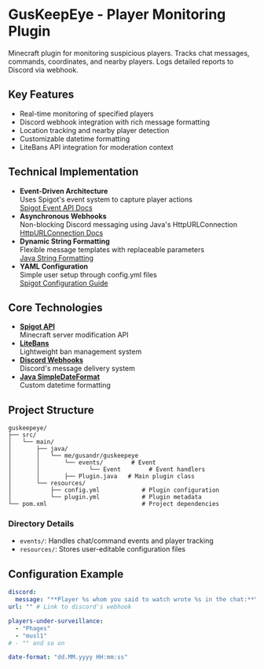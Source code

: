 # GusKeepEye - Player Monitoring Plugin

Minecraft plugin for monitoring suspicious players. Tracks chat messages, commands, coordinates, and nearby players. Logs detailed reports to Discord via webhook.

## Key Features

- Real-time monitoring of specified players
- Discord webhook integration with rich message formatting
- Location tracking and nearby player detection
- Customizable datetime formatting
- LiteBans API integration for moderation context

## Technical Implementation

- **Event-Driven Architecture**  
  Uses Spigot's event system to capture player actions  
  [Spigot Event API Docs](https://hub.spigotmc.org/javadocs/spigot/org/bukkit/event/package-summary.html)
- **Asynchronous Webhooks**  
  Non-blocking Discord messaging using Java's HttpURLConnection  
  [HttpURLConnection Docs](https://docs.oracle.com/javase/8/docs/api/java/net/HttpURLConnection.html)
- **Dynamic String Formatting**  
  Flexible message templates with replaceable parameters  
  [Java String Formatting](https://docs.oracle.com/javase/8/docs/api/java/util/Formatter.html)
- **YAML Configuration**  
  Simple user setup through config.yml files  
  [Spigot Configuration Guide](https://www.spigotmc.org/wiki/config-files/)

## Core Technologies

- **[Spigot API](https://www.spigotmc.org/wiki/spigot/)**  
  Minecraft server modification API
- **[LiteBans](https://gitlab.com/ruany/LiteBans/-/wikis/Permissions)**  
  Lightweight ban management system
- **[Discord Webhooks](https://discord.com/developers/docs/resources/webhook)**  
  Discord's message delivery system
- **[Java SimpleDateFormat](https://docs.oracle.com/javase/8/docs/api/java/text/SimpleDateFormat.html)**  
  Custom datetime formatting

## Project Structure

```
guskeepeye/
├── src/
│   └── main/
│       ├── java/
│       │   └── me/gusandr/guskeepeye
│       │       └── events/        # Event
│       │              └── Event        # Event handlers
│       │       ├── Plugin.java   # Main plugin class
│       └── resources/
│           ├── config.yml            # Plugin configuration
│           └── plugin.yml            # Plugin metadata
└── pom.xml                           # Project dependencies
```

### Directory Details
- `events/`: Handles chat/command events and player tracking
- `resources/`: Stores user-editable configuration files

## Configuration Example

```yaml
discord:
  message: "**Player %s whom you said to watch wrote %s in the chat:**\n%s\n**His coordinates:** %s\n**Players within a 70 block radius:** %s\n**Date:**%s"
url: "" # Link to discord's webhook

players-under-surveillance:
  - "Phages"
  - "musl1"
# - "" and so on

date-format: "dd.MM.yyyy HH:mm:ss"
```
